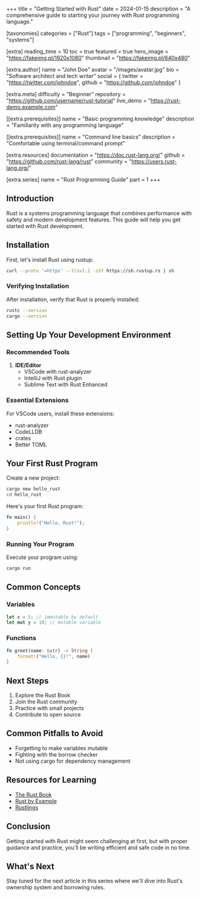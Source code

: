 +++
title = "Getting Started with Rust"
date = 2024-01-15
description = "A comprehensive guide to starting your journey with Rust programming language."

[taxonomies]
categories = ["Rust"]
tags = ["programming", "beginners", "systems"]

[extra]
reading_time = 10
toc = true
featured = true
hero_image = "https://fakeimg.pl/1920x1080"
thumbnail = "https://fakeimg.pl/640x480"

[extra.author]
name = "John Doe"
avatar = "/images/avatar.jpg"
bio = "Software architect and tech writer"
social = { twitter = "https://twitter.com/johndoe", github = "https://github.com/johndoe" }

[extra.meta]
difficulty = "Beginner"
repository = "https://github.com/username/rust-tutorial"
live_demo = "https://rust-demo.example.com"

[[extra.prerequisites]]
name = "Basic programming knowledge"
description = "Familiarity with any programming language"

[[extra.prerequisites]]
name = "Command line basics"
description = "Comfortable using terminal/command prompt"

[extra.resources]
documentation = "https://doc.rust-lang.org/"
github = "https://github.com/rust-lang/rust"
community = "https://users.rust-lang.org/"

[extra.series]
name = "Rust Programming Guide"
part = 1
+++

## Introduction

Rust is a systems programming language that combines performance with safety and modern development features. This guide will help you get started with Rust development.

## Installation

First, let's install Rust using rustup:

```bash
curl --proto '=https' --tlsv1.2 -sSf https://sh.rustup.rs | sh
```

### Verifying Installation

After installation, verify that Rust is properly installed:

```bash
rustc --version
cargo --version
```

## Setting Up Your Development Environment

### Recommended Tools

1. **IDE/Editor**
   - VSCode with rust-analyzer
   - IntelliJ with Rust plugin
   - Sublime Text with Rust Enhanced

### Essential Extensions

For VSCode users, install these extensions:
- rust-analyzer
- CodeLLDB
- crates
- Better TOML

## Your First Rust Program

Create a new project:

```bash
cargo new hello_rust
cd hello_rust
```

Here's your first Rust program:

```rust
fn main() {
    println!("Hello, Rust!");
}
```

### Running Your Program

Execute your program using:

```bash
cargo run
```

## Common Concepts

### Variables

```rust
let x = 5; // immutable by default
let mut y = 10; // mutable variable
```

### Functions

```rust
fn greet(name: &str) -> String {
    format!("Hello, {}!", name)
}
```

## Next Steps

1. Explore the Rust Book
2. Join the Rust community
3. Practice with small projects
4. Contribute to open source

## Common Pitfalls to Avoid

- Forgetting to make variables mutable
- Fighting with the borrow checker
- Not using cargo for dependency management

## Resources for Learning

- [The Rust Book](https://doc.rust-lang.org/book/)
- [Rust by Example](https://doc.rust-lang.org/rust-by-example/)
- [Rustlings](https://github.com/rust-lang/rustlings/)

## Conclusion

Getting started with Rust might seem challenging at first, but with proper guidance and practice, you'll be writing efficient and safe code in no time.

## What's Next

Stay tuned for the next article in this series where we'll dive into Rust's ownership system and borrowing rules.
